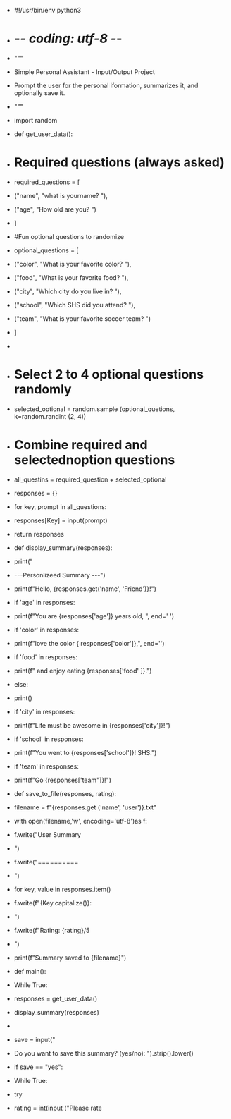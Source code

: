 + #!/usr/bin/env python3
+ # -*- coding: utf-8 -*-
+ """
+ Simple Personal Assistant - Input/Output Project
+ Prompt the user for the personal iformation, summarizes it, and optionally save it.
+ """

+ import random

+ def get_user_data():
+ # Required questions (always asked)
+ required_questions = [
+ ("name", "what is yourname? "),
+ ("age", "How old are you? ")
+ ]

+ #Fun optional questions to randomize
+ optional_questions = [
+ ("color", "What is your favorite color? "),
+ ("food", "What is your favorite food? "),
+ ("city", "Which city do you live in? "),
+ ("school", "Which SHS did you attend? "),
+ ("team", "What is your favorite soccer team? ")
+ ]
+ 
+ # Select 2 to 4 optional questions randomly
+ selected_optional = random.sample (optional_quetions, k=random.randint (2, 4))

+ # Combine required and selectednoption questions
+ all_questins = required_question + selected_optional
+ responses = {}

+ for key, prompt in all_questions:
+ responses[Key] = input(prompt)

+ return responses

+ def display_summary(responses):
+ print("
+ ---Personlizeed Summary ---")
+ print(f"Hello, {responses.get('name', 'Friend')}!")

+ if 'age' in responses:
+ print(f"You are {responses['age']} years old, ", end=' ')
+ if 'color' in responses:
+ print(f"love the color { responses['color']},", end='')
+ if 'food' in responses:
+ print(f" and enjoy eating {responses['food' ]}.")
+ else:
+ print()
+ if 'city' in responses:
+ print(f"Life must be awesome in {responses['city']}!")
+ if 'school' in responses:
+ print(f"You went to {responses['school']}! SHS.")
+ if 'team' in responses:
+ print(f"Go {responses['team"]}!")

+ def save_to_file(responses, rating):
+ filename = f"{responses.get ('name', 'user')}.txt"
+ with open(filename,'w', encoding='utf-8')as f:
+ f.write("User Summary
+ ")
+ f.write("==========
+ ")
+ for key, value in responses.item()
+ f.write(f"{Key.capitalize()}:
+ ")
+ f.write(f"Rating: {rating}/5
+ ")
+ print(f"Summary saved to {filename}")

+ def main():
+ While True:
+ responses = get_user_data()
+ display_summary(responses)
+ 
+ save = input("
+ Do you want to save this summary? (yes/no): ").strip().lower()
+ if save == "yes":
+ While True:
+ try
+ rating = int(input ("Please rate

